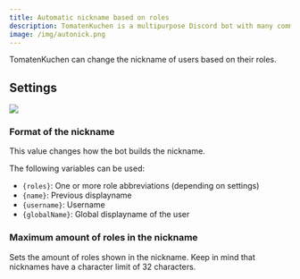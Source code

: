```yaml
---
title: Automatic nickname based on roles
description: TomatenKuchen is a multipurpose Discord bot with many common and innovative features for your server. Get help for setting up the automated role based nicknames.
image: /img/autonick.png
---
```


TomatenKuchen can change the nickname of users based on their roles.

## Settings

![](/img/autonick.png)

### Format of the nickname

This value changes how the bot builds the nickname.

The following variables can be used:
- `{roles}`: One or more role abbreviations (depending on settings)
- `{name}`: Previous displayname
- `{username}`: Username
- `{globalName}`: Global displayname of the user

### Maximum amount of roles in the nickname

Sets the amount of roles shown in the nickname. Keep in mind that nicknames have a character limit of 32 characters.
